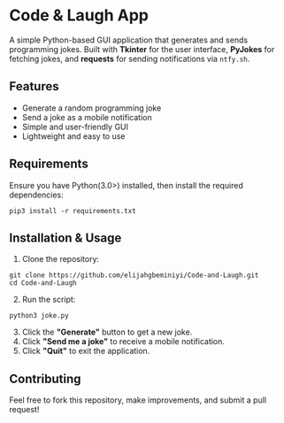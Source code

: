 #  Code & Laugh App  

A simple Python-based GUI application that generates and sends programming jokes. Built with **Tkinter** for the user interface, **PyJokes** for fetching jokes, and **requests** for sending notifications via `ntfy.sh`.  

##  Features  

-  Generate a random programming joke  
-  Send a joke as a mobile notification  
-  Simple and user-friendly GUI  
-  Lightweight and easy to use  

##  Requirements  

Ensure you have Python(3.0>) installed, then install the required dependencies:  

```commandline
pip3 install -r requirements.txt
```

## Installation & Usage
1. Clone the repository:
```commandline
git clone https://github.com/elijahgbeminiyi/Code-and-Laugh.git
cd Code-and-Laugh
```
2. Run the script:
```commandline
python3 joke.py
```
3. Click the **"Generate"** button to get a new joke.
4. Click **"Send me a joke"** to receive a mobile notification.
5. Click **"Quit"** to exit the application.

## Contributing
Feel free to fork this repository, make improvements, and submit a pull request!
